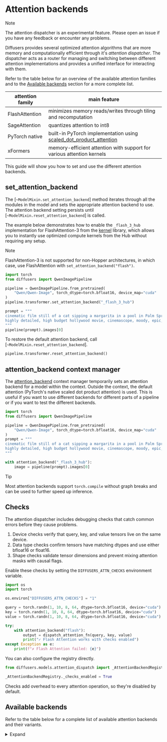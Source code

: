 <!-- Copyright 2025 The HuggingFace Team. All rights reserved.

Licensed under the Apache License, Version 2.0 (the "License"); you may not use this file except in compliance with
the License. You may obtain a copy of the License at

http://www.apache.org/licenses/LICENSE-2.0

Unless required by applicable law or agreed to in writing, software distributed under the License is distributed on
an "AS IS" BASIS, WITHOUT WARRANTIES OR CONDITIONS OF ANY KIND, either express or implied. See the License for the
specific language governing permissions and limitations under the License. -->

# Attention backends

> [!NOTE]
> The attention dispatcher is an experimental feature. Please open an issue if you have any feedback or encounter any problems.

Diffusers provides several optimized attention algorithms that are more memory and computationally efficient through it's *attention dispatcher*. The dispatcher acts as a router for managing and switching between different attention implementations and provides a unified interface for interacting with them.

Refer to the table below for an overview of the available attention families and to the [Available backends](#available-backends) section for a more complete list.

| attention family | main feature |
|---|---|
| FlashAttention | minimizes memory reads/writes through tiling and recomputation |
| SageAttention | quantizes attention to int8 |
| PyTorch native | built-in PyTorch implementation using [scaled_dot_product_attention](./fp16#scaled-dot-product-attention) |
| xFormers | memory-efficient attention with support for various attention kernels |

This guide will show you how to set and use the different attention backends.

## set_attention_backend

The [`~ModelMixin.set_attention_backend`] method iterates through all the modules in the model and sets the appropriate attention backend to use. The attention backend setting persists until [`~ModelMixin.reset_attention_backend`] is called.

The example below demonstrates how to enable the `_flash_3_hub` implementation for FlashAttention-3 from the [kernel](https://github.com/huggingface/kernels) library, which allows you to instantly use optimized compute kernels from the Hub without requiring any setup.

> [!NOTE]
> FlashAttention-3 is not supported for non-Hopper architectures, in which case, use FlashAttention with `set_attention_backend("flash")`.

```py
import torch
from diffusers import QwenImagePipeline

pipeline = QwenImagePipeline.from_pretrained(
    "Qwen/Qwen-Image", torch_dtype=torch.bfloat16, device_map="cuda"
)
pipeline.transformer.set_attention_backend("_flash_3_hub")

prompt = """
cinematic film still of a cat sipping a margarita in a pool in Palm Springs, California
highly detailed, high budget hollywood movie, cinemascope, moody, epic, gorgeous, film grain
"""
pipeline(prompt).images[0]
```

To restore the default attention backend, call [`~ModelMixin.reset_attention_backend`].

```py
pipeline.transformer.reset_attention_backend()
```

## attention_backend context manager

The [attention_backend](https://github.com/huggingface/diffusers/blob/5e181eddfe7e44c1444a2511b0d8e21d177850a0/src/diffusers/models/attention_dispatch.py#L225) context manager temporarily sets an attention backend for a model within the context. Outside the context, the default attention (PyTorch's native scaled dot product attention) is used. This is useful if you want to use different backends for different parts of a pipeline or if you want to test the different backends.

```py
import torch
from diffusers import QwenImagePipeline

pipeline = QwenImagePipeline.from_pretrained(
    "Qwen/Qwen-Image", torch_dtype=torch.bfloat16, device_map="cuda"
)
prompt = """
cinematic film still of a cat sipping a margarita in a pool in Palm Springs, California
highly detailed, high budget hollywood movie, cinemascope, moody, epic, gorgeous, film grain
"""

with attention_backend("_flash_3_hub"):
    image = pipeline(prompt).images[0]
```

> [!TIP]
> Most attention backends support `torch.compile` without graph breaks and can be used to further speed up inference.

## Checks

The attention dispatcher includes debugging checks that catch common errors before they cause problems.

1. Device checks verify that query, key, and value tensors live on the same device.
2. Data type checks confirm tensors have matching dtypes and use either bfloat16 or float16.
3. Shape checks validate tensor dimensions and prevent mixing attention masks with causal flags.

Enable these checks by setting the `DIFFUSERS_ATTN_CHECKS` environment variable.

```py
import os
import torch

os.environ["DIFFUSERS_ATTN_CHECKS"] = "1"

query = torch.randn(1, 10, 8, 64, dtype=torch.bfloat16, device="cuda")
key = torch.randn(1, 10, 8, 64, dtype=torch.bfloat16, device="cuda")
value = torch.randn(1, 10, 8, 64, dtype=torch.bfloat16, device="cuda")

try:
    with attention_backend("flash"):
        output = dispatch_attention_fn(query, key, value)
        print("✓ Flash Attention works with checks enabled")
except Exception as e:
    print(f"✗ Flash Attention failed: {e}")
```

You can also configure the registry directly.

```py
from diffusers.models.attention_dispatch import _AttentionBackendRegistry

_AttentionBackendRegistry._checks_enabled = True
```

Checks add overhead to every attention operation, so they're disabled by default.

## Available backends

Refer to the table below for a complete list of available attention backends and their variants.

<details>
<summary>Expand</summary>

| Backend Name | Family | Description |
|--------------|--------|-------------|
| `native` | [PyTorch native](https://docs.pytorch.org/docs/stable/generated/torch.nn.attention.SDPBackend.html#torch.nn.attention.SDPBackend) | Default backend using PyTorch's scaled_dot_product_attention |
| `flex` | [FlexAttention](https://docs.pytorch.org/docs/stable/nn.attention.flex_attention.html#module-torch.nn.attention.flex_attention) | PyTorch FlexAttention implementation |
| `_native_cudnn` | [PyTorch native](https://docs.pytorch.org/docs/stable/generated/torch.nn.attention.SDPBackend.html#torch.nn.attention.SDPBackend) | CuDNN-optimized attention |
| `_native_efficient` | [PyTorch native](https://docs.pytorch.org/docs/stable/generated/torch.nn.attention.SDPBackend.html#torch.nn.attention.SDPBackend) | Memory-efficient attention |
| `_native_flash` | [PyTorch native](https://docs.pytorch.org/docs/stable/generated/torch.nn.attention.SDPBackend.html#torch.nn.attention.SDPBackend) | PyTorch's FlashAttention |
| `_native_math` | [PyTorch native](https://docs.pytorch.org/docs/stable/generated/torch.nn.attention.SDPBackend.html#torch.nn.attention.SDPBackend) | Math-based attention (fallback) |
| `_native_npu` | [PyTorch native](https://docs.pytorch.org/docs/stable/generated/torch.nn.attention.SDPBackend.html#torch.nn.attention.SDPBackend) | NPU-optimized attention |
| `_native_xla` | [PyTorch native](https://docs.pytorch.org/docs/stable/generated/torch.nn.attention.SDPBackend.html#torch.nn.attention.SDPBackend) | XLA-optimized attention |
| `flash` | [FlashAttention](https://github.com/Dao-AILab/flash-attention) | FlashAttention-2 |
| `flash_varlen` | [FlashAttention](https://github.com/Dao-AILab/flash-attention) | Variable length FlashAttention |
| `_flash_3` | [FlashAttention](https://github.com/Dao-AILab/flash-attention) | FlashAttention-3 |
| `_flash_varlen_3` | [FlashAttention](https://github.com/Dao-AILab/flash-attention) | Variable length FlashAttention-3 |
| `_flash_3_hub` | [FlashAttention](https://github.com/Dao-AILab/flash-attention) | FlashAttention-3 from kernels |
| `sage` | [SageAttention](https://github.com/thu-ml/SageAttention) | Quantized attention (INT8 QK) |
| `sage_varlen` | [SageAttention](https://github.com/thu-ml/SageAttention) | Variable length SageAttention |
| `_sage_qk_int8_pv_fp8_cuda` | [SageAttention](https://github.com/thu-ml/SageAttention) | INT8 QK + FP8 PV (CUDA) |
| `_sage_qk_int8_pv_fp8_cuda_sm90` | [SageAttention](https://github.com/thu-ml/SageAttention) | INT8 QK + FP8 PV (SM90) |
| `_sage_qk_int8_pv_fp16_cuda` | [SageAttention](https://github.com/thu-ml/SageAttention) | INT8 QK + FP16 PV (CUDA) |
| `_sage_qk_int8_pv_fp16_triton` | [SageAttention](https://github.com/thu-ml/SageAttention) | INT8 QK + FP16 PV (Triton) |
| `xformers` | [xFormers](https://github.com/facebookresearch/xformers) | Memory-efficient attention |

</details>